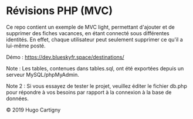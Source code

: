 # Révisions PHP (MVC)

Ce repo contient un exemple de MVC light, permettant d'ajouter et de supprimer des fiches vacances, en étant connecté sous différentes identités. En effet, chaque utilisateur peut seulement supprimer ce qu'il a lui-même posté.

Démo : https://dev.blueskyfr.space/destinations/

Note : Les tables, contenues dans tables.sql, ont été exportées depuis un serveur MySQL/phpMyAdmin.

Note 2 : Si vous essayez de tester le projet, veuillez éditer le fichier db.php pour répondre à vos besoins par rapport à la connexion à la base de données.

© 2019 Hugo Cartigny
